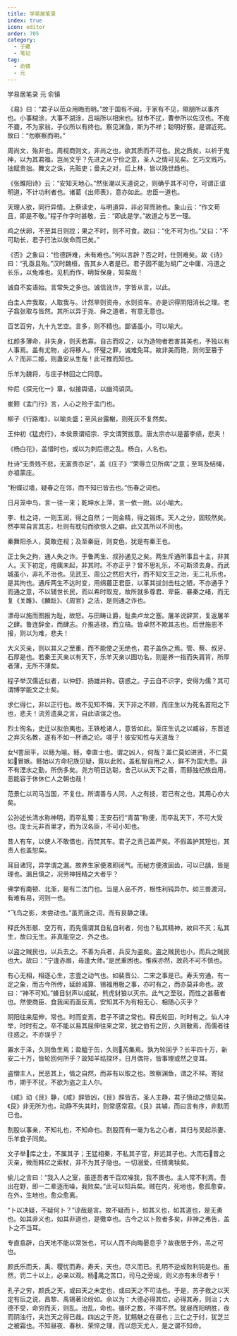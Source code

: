 ```yaml
---
title: 学易居笔录
index: true
icon: editor
order: 705
category:
  - 子藏
  - 笔记
tag:
  - 俞镇
  - 元
---
```


学易居笔录 元 俞镇  

《易》曰：“君子以莅众用晦而明。”故于国有不闻，于家有不见，隰朋所以事齐也。小事糊涂，大事不湖涂，吕端所以相宋也。狱市不扰，曹参所以佐汉也。不痴不聋，不为家翁，子仪所以有终也。察见渊鱼，斯为不祥；聪明好察，是谓近死。故曰：“勿察察而明。”  

周尚文，殆非也。周视商则文，非尚之也，欲其质而不可也。民之质矣，以祈于鬼神，以为其君福，岂尚文乎？先进之从宁俭之意，圣人之情可见矣。乞巧文贱巧，拙赋贵拙。舞文之诛，先赃吏；啬夫之对，后上林，皆以挽世趋也。  

《张雎阳诗》云：“安知天地心。”然张潮以天道说之，则确乎其不可夺，可谓正谊明道，不计功利者也。诸葛《出师表》，意亦如此。忠臣一道也。  

天理人欲，同行异情。上蔡读史，与明道异，非必背而驰也。象山云：“作文苟且，即是不敬。”程子作字时甚敬，云：“即此是学。”故道之与艺一理。  

鸡之伏卵，不至其日则戕；果之不时，则不可食。故曰：“化不可为也。”又曰：“不可助长，君子行法以俟命而已矣。”  

《否》之象曰：“俭德辟难，未有难也。”何以言辟？否之时，仕则难矣。故《诗》曰：“孔亟且殆。”汉时魏桓，告其乡人者是已。君子固不能为胡广之中庸，冯道之长乐，以免难也。见机而作，明哲保身，知矣哉！  

诚自不妄语始。言常失之多也。诚信讹诈，字皆从言，以此。  

白圭人弃我取，人取我与。计然旱则资舟，水则资车。亦是识得阴阳消长之理。老子翕张取与皆然。其所以异于尧、舜之道者，有意无意也。  

百艺百穷，九十九艺空。言多，则不精也。鄙语虽小，可以喻大。  

红颜多薄命，非失身，则夭若寡。自古而叹之，以为造物者若害其美也，予独以有人事焉。盖有尤物，必将移人。怀璧之罪，诚难免耳。故非美而艳，则何至篡于人？而非二姬，则蛊安从生哉！此可推而知也。  

乐羊为魏将，与庄子林回之亡同意。  

仲尼《探元化一》章，似接舆语，以幽鸿诮凤。  

崔颢《孟门行》言，人心之险于孟门也。  

柳子《行路难》，以喻炎盛；至风台露榭，则死灰不复然矣。  

王仲初《猛虎行》，本侯景谓绍宗、宇文谓贺拔意。唐太宗亦以是蓄李绩，悲夫！  

《杨白花》，盖惜时也，或以为刺后德之乱。杨白，人名也。  

杜诗“无贵贱不悲，无富贵亦足”，盖《庄子》“荣辱立见所病”之意；至骂及结绳，亦祖蒙庄。  

“粉蝶过墙，疑春之在邻，而不知已皆去也。”伤春之词也。  

日月笼中鸟，言一往一来；乾坤水上萍，言一依一附。以小喻大。  

李、杜之诗，一则玉润，得之自然；一则金精，得之锻炼。天人之分，固较然矣。然李常自言其志，杜则有耽句而欲惊人之癖。此又其所以不同也。  

秦舞阳杀人，莫敢迕视；及至秦庭，则变色，犹是有秦王也。  

正士失之拘，通人失之诈。于鲁两生、叔孙通见之矣。两生斥通所事且十主，非其人。天下初定，疮痍未起，非其时。不亦正乎？曾不思礼乐，不可斯须去身。而武城虽小，非礼不治也。见武王、周公之然后大行，而不知文王之治，无二礼乐也，是其拘也。通斥两生不达时变，用绵蕞正君臣，以革其拔剑击柱之陋，不亦通乎？而通之意，不以辅世长民，而以希时取宠，故所就多尊君、卑臣、暴秦之绪，而无复《关雎》、《麟趾》、《周官》之法，是则通之诈也。  

漂母以施而图报为耻，故怒。与田畴让爵，耻卖卢龙之塞。屠羊说辞赏，复返屠羊之肆。鲁连辞金，而肆志。介推逃禄，而立槁。皆卓然不欺其志也。后世施恩不报，则以为难，悲夫！  

大义灭亲，则以其义之至重，而不能使之无绝也，君子盖伤之焉。管、蔡、叔牙、石厚是也。若秦王灭亲以有天下，乐羊灭亲以图功名，则是养一指而失肩背，所厚者薄，无所不薄矣。  

程子举汉儒近似者，以仲舒、扬雄并称。窃惑之。子云自不识字，安得为儒？其可谓博学能文之士矣。  

求仁得仁，非以正行也。故不见知不悔，天下非之不顾，而庄生以为死名首阳之下也，悲夫！流芳遗臭之言，自此语误之也。  

烈士徇名，史迁以拟伯夷也。王铁枪诸人，意皆如此。至庄生讥之以臧谷，东晋述之弃灭名教，遂有不如一杯酒之论。嗟乎！彼安知性与天道哉？  

女Ч詈屈平，以鲧为喻。鲧，幸直士也。谓之凶人，何哉？盖仁莫如进贤，不仁莫如冒嫉。鲧始以方命杞族见疑，竟以此败。盖私智自用之人，鲜不为国大患。非不有湮水之勤，所伤多矣。尧方明日达聪，舍己以从天下之善，而鲧独杞族自用，恶能容于休休仁人之朝也哉！  

范景仁以司马当国，不复仕。所谓善与人同，人之有技，若已有之也，其用心亦大矣。  

公孙述长清水称神明，而卒乱蜀；王安石行“青苗”称便，而卒乱天下，不可大受也。庞士元非百里才，而为汉名臣，不可小知也。  

昔人有车，以使人不敢借也，而焚其车。君子之责己盖严矣。不假盖护其短也，其责人也盖恕矣。  

耳目诸窍，异学谓之漏。故养生家便液即闭气。而秘方便液固齿，可以已龋，皆是理也。漏且慎之，况劳神摇精之大者乎？  

佛学有南顿、北渐，是有二法门也。当是人品不齐，根性利钝异尔。如三兽渡河，有难有易，河则一也。  

“飞鸟之影，未尝动也。”虽荒唐之词，而有艮静之理。  

释氏外形骸、空万有，而先儒谓其自私自利者，何也？私其精神，故曰不灭；私其生，故曰无生。非真能空之、外之也。  

以盗之贼民也，以兵去之。不善为兵者，兵反为盗矣。盗之贼民也小，而兵之贼民也大。故曰：“宁逢赤眉，毋逢大师。”是民重困也。惟疾亦然，故药不可不慎也。  

有心无相，相逐心生，志壹之动气也。如裴晋公、二宋之事是已。寿夭穷通，有一定之象，而古今所传，延龄减算、锡福用极之事，亦时有之，而亦莫非命也。故曰：“神不可知。”蜂目豺声以成弑，熊虎豺狼以灭宗。此气之至驳，而性之甚蔽者也。然使商臣、食我闻而亟反焉，安知其不为有相无心、相随心灭乎？  

阴阳往来屈伸，常也。时而变焉，君子不谓之常也。释氏轮回，时时有之。仙人冲举，时时有之。卒不能以易其屈伸往来之常，犹之伯有之厉，久则散焉，而儒者往往惑之。不亦误乎？  

置水于泽，久则鱼生焉；盈醯于缶，久则芮集焉。孰为轮回乎？长平四十万，新安二十万，皆轮回何所乎？故知羊祜探环，日月偶符，皆事理或然之变耳。  

盗憎主人，民恶其上，情之自然，而非有以取之也。故察渊鱼，谓之不祥。寄狱市，期于不扰，不欲为盗之主人尔。  

《咸》动《艮》静，《咸》辞皆凶，《艮》辞皆吉。圣人主静，君子慎动之情见矣。《艮》非无所为也，动静不失其时，则常感常寂。《艮》其辅，而曰言有序，非默而已也。  

割股以事亲，不知礼也，不知命也。割股而有一毫为名之心者，其归与吴起杀妻、乐羊食子同矣。  

文子举库之士，不属其子；王猛相秦，不私其子官，非远其子也。大而石昔之灭亲，微而韩亿之索杖，非不为其子隐也。一切溺爱，任情禽犊矣。  

偷儿之言曰：“我入人之室，虽逐吾者千百欢噪我，我不畏也。主人常不利焉。吾出在野，即一二辈逐而噪，我败矣。”此可以知兵矣。贼在内，死地也，愈孤愈奋。在外，生地也，愈众愈离。  

“卜以决疑，不疑何卜？”谅哉是言。故不疑而卜，如其义也，如其道也，是无勇也。如其非义也，如其非道也，是徼幸也。古今之以卜败者多矣，非神之弗告，盖卜之不当耳。  

专直翕辟，白天地不能以常张也，可以人而不向晦晏息乎？故夜居于外，吊之可也。  

颜氏乐而夭，禹、稷忧而寿。寿夭，天也，尽义而已。孔明不逆成败利钝是也。虽然，罚二十以上，必亲以观。杨禺之苦口，司马之旁觇，则义亦有未尽者乎！  

孔子之穷，颜氏之天，或曰天之未定也，或曰天之不可诘也。于是，苏子救之以天定有后之说，昌黎、禹锡著论纷如。余以为：大德必得其位，必得其寿，则治；大德不受，命穷而夭，则乱。治乱，命也。循环之数，不得不然。犹昼而阳明胜，夜而阴浊行，夫岂天之得已哉。四凶之于尧，犹魑魅之在昼也；三仁之于纣，犹芝兰之被霜也。不知昼夜、春秋、荣悴之理，而以怨天尤人，是之谓不知命。  
